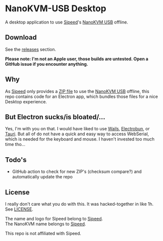 # NanoKVM-USB Desktop

A desktop application to use [Sipeed](https://sipeed.com/)'s [NanoKVM USB](https://wiki.sipeed.com/hardware/en/kvm/NanoKVM_USB/introduction.html) offline.

## Download

See the [releases](https://github.com/rtfmkiesel/nanokvm-usb-desktop/releases) section. 

**Please note: I'm not an Apple user, those builds are untested. Open a GitHub issue if you encounter anything.**

## Why

As [Sipeed](https://sipeed.com/) only provides a [ZIP file](https://cdn.sipeed.com/nanokvm/NanoKVM-USB.zip) to use the [NanoKVM USB](https://wiki.sipeed.com/hardware/en/kvm/NanoKVM_USB/introduction.html) offline, this repo contains code for an Electron app, which bundles those files for a nice Desktop experience.

## But Electron sucks/is bloated/...

Yes, I'm with you on that. I would have liked to use [Wails](https://wails.io/), [Electrobun](https://www.electrobun.dev/), or [Tauri](https://v2.tauri.app/). But all of do not have a quick and easy way to access WebSerial, which is needed for the keyboard and mouse. I haven't invested too much time tho...

## Todo's

+ GitHub action to check for new ZIP's (checksum compare?) and automatically update the repo

## License

I really don't care what you do with this. It was hacked-together in like 1h. See [LICENSE](LICENSE).

The name and logo for Sipeed belong to [Sipeed](https://sipeed.com/).  
The NanoKVM name belongs to [Sipeed](https://sipeed.com/).  

This repo is not affiliated with Sipeed.  